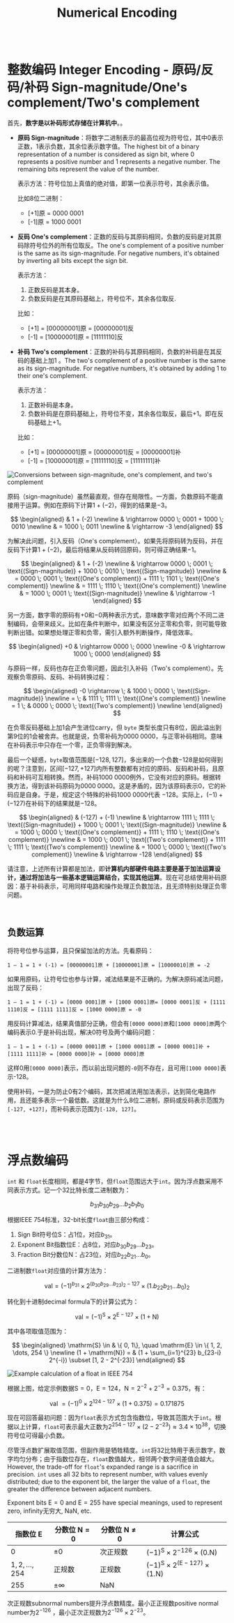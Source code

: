 <h1 style="text-align: center;"><strong>Numerical Encoding</strong></h1>

<br></br>



# 整数编码 Integer Encoding - 原码/反码/补码 Sign-magnitude/One's complement/Two's complement
首先，**数字是以补码形式存储在计算机中**。。

- **原码 Sign-magnitude**：将数字二进制表示的最高位视为符号位，其中$0$表示正数，$1$表示负数，其余位表示数字值。The highest bit of a binary representation of a number is considered as sign bit, where 0 represents a positive number and 1 represents a negative number. The remaining bits represent the value of the number.

    表示方法：符号位加上真值的绝对值，即第一位表示符号，其余表示值。
    
    比如8位二进制：
    * [+1]原 = 0000 0001
    * [-1]原 = 1000 0001

- **反码 One's complement**：正数的反码与其原码相同，负数的反码是对其原码除符号位外的所有位取反。The one's complement of a positive number is the same as its sign-magnitude. For negative numbers, it's obtained by inverting all bits except the sign bit.

    表示方法：
    1. 正数反码是其本身。
    2. 负数反码是在其原码基础上，符号位不，其余各位取反.

    比如：
    * [+1] = [00000001]原 = [00000001]反
    * [-1] = [10000001]原 = [11111110]反

- **补码 Two's complement**：正数的补码与其原码相同，负数的补码是在其反码的基础上加$1$ 。The two's complement of a positive number is the same as its sign-magnitude. For negative numbers, it's obtained by adding 1 to their one's complement.

    表示方法：
    1. 正数补码是本身。
    2. 负数补码是在原码基础上，符号位不变，其余各位取反，最后+1。即在反码基础上+1。

    比如：
    * [+1] = [00000001]原 = [00000001]反 = [00000001]补
    * [-1] = [10000001]原 = [11111110]反 = [11111111]补

![Conversions between sign-magnitude, one's complement, and two's complement](Images/numerical_encoding1.png)

原码（sign-magnitude）虽然最直观，但存在局限性。一方面，负数原码不能直接用于运算。例如在原码下计算$1 + (-2)$，得到的结果是$-3$。

$$
\begin{aligned}
& 1 + (-2) \newline
& \rightarrow 0000 \; 0001 + 1000 \; 0010 \newline
& = 1000 \; 0011 \newline
& \rightarrow -3
\end{aligned}
$$

为解决此问题，引入反码（One's complement）。如果先将原码转为反码，并在反码下计算$1 + (-2)$，最后将结果从反码转回原码，则可得正确结果$-1$。

$$
\begin{aligned}
& 1 + (-2) \newline
& \rightarrow 0000 \; 0001 \; \text{(Sign-magnitude)} + 1000 \; 0010 \; \text{(Sign-magnitude)} \newline
& = 0000 \; 0001 \; \text{(One's complement)} + 1111  \; 1101 \; \text{(One's complement)} \newline
& = 1111 \; 1110 \; \text{(One's complement)} \newline
& = 1000 \; 0001 \; \text{(Sign-magnitude)} \newline
& \rightarrow -1
\end{aligned}
$$

另一方面，数字零的原码有$+0$和$-0$两种表示方式，意味数字零对应两个不同二进制编码，会带来歧义。比如在条件判断中，如果没有区分正零和负零，则可能导致判断出错。如果想处理正零和负零，需引入额外判断操作，降低效率。

$$
\begin{aligned}
+0 & \rightarrow 0000 \; 0000 \newline
-0 & \rightarrow 1000 \; 0000
\end{aligned}
$$

与原码一样，反码也存在正负零问题，因此引入补码（Two's complement）。先观察负零原码、反码、补码转换过程：

$$
\begin{aligned}
-0 \rightarrow \; & 1000 \; 0000 \; \text{(Sign-magnitude)} \newline
= \; & 1111 \; 1111 \; \text{(One's complement)} \newline
= 1 \; & 0000 \; 0000 \; \text{(Two's complement)} \newline
\end{aligned}
$$

在负零反码基础上加$1$会产生进位carry，但 `byte` 类型长度只有8位，因此溢出到第9位的$1$会被舍弃。也就是说，负零补码为$0000 \; 0000$，与正零补码相同。意味在补码表示中只存在一个零，正负零得到解决。

最后一个疑惑，`byte`取值范围是$[-128, 127]$，多出来的一个负数$-128$是如何得到的呢？注意到，区间$[-127, +127]$内所有整数都有对应的原码、反码和补码，且原码和补码可互相转换。然而，补码$1000 \; 0000$例外，它没有对应的原码。根据转换方法，得到该补码原码为$0000 \; 0000$。这是矛盾的，因为该原码表示$0$，它的补码应是自身。于是，规定这个特殊的补码$1000 \; 0000$代表 $-128$。实际上，$(-1) + (-127)$在补码下的结果就是$-128$。

$$
\begin{aligned}
& (-127) + (-1) \newline
& \rightarrow 1111 \; 1111 \; \text{(Sign-magnitude)} + 1000 \; 0001 \; \text{(Sign-magnitude)} \newline
& = 1000 \; 0000 \; \text{(One's complement)} + 1111  \; 1110 \; \text{(One's complement)} \newline
& = 1000 \; 0001 \; \text{(Two's complement)} + 1111  \; 1111 \; \text{(Two's complement)} \newline
& = 1000 \; 0000 \; \text{(Two's complement)} \newline
& \rightarrow -128
\end{aligned}
$$

请注意，上述所有计算都是加法，即**计算机内部硬件电路主要是基于加法运算设计，通过将加法与一些基本逻辑运算结合，实现其他运算**。现在可总结使用补码原因：基于补码表示，可用同样电路和操作处理正负数加法，且无须特别处理正负零问题。

<br>


## 负数运算
将符号位参与运算，且只保留加法的方法。先看原码：

```
1 – 1 = 1 + (-1) = [00000001]原 + [10000001]原 = [10000010]原 = -2
```

如果用原码，让符号位也参与计算，减法结果是不正确的。为解决原码减法问题，出现了反码：

```
1 – 1 = 1 + (-1) = [0000 0001]原 + [1000 0001]原= [0000 0001]反 + [1111 1110]反 = [1111 1111]反 = [1000 0000]原 = -0
```

用反码计算减法，结果真值部分正确，但会有`[0000 0000]原`和`[1000 0000]原`两个编码表示0.于是补码出现，解决0符号及两个编码问题：

```
1 – 1 = 1 + (-1) = [0000 0001]原 + [1000 0001]原 = [0000 0001]补 + [1111 1111]补 = [0000 0000]补 = [0000 0000]原
```

这样0用`[0000 0000]`表示，而以前出现问题的`-0`则不存在，且可用`[1000 0000]`表示-128。

使用补码，一是为防止0有2个编码，其次把减法用加法表示，达到简化电路作用，且还能多表示一个最低数。这就是为什么8位二进制，原码或反码表示范围为`[-127, +127]`，而补码表示范围为`[-128, 127]`。

<br></br>



# 浮点数编码
`int` 和 `float`长度相同，都是4字节，但`float`范围远大于`int`。因为浮点数采用不同表示方式。记一个32比特长度二进制数为：

$$
b_{31} b_{30} b_{29} \ldots b_2 b_1 b_0
$$

根据IEEE 754标准，32-bit长度`float`由三部分构成：

1. Sign Bit符号位$\mathrm{S}$：占1位，对应$b_{31}$。
2. Exponent Bit指数位$\mathrm{E}$：占8位，对应$b_{30} b_{29} \ldots b_{23}$。
3. Fraction Bit分数位$\mathrm{N}$：占23位，对应$b_{22} b_{21} \ldots b_0$。

二进制数`float`对应值的计算方法为：

$$
\text {val} = (-1)^{b_{31}} \times 2^{\left(b_{30} b_{29} \ldots b_{23}\right)_2-127} \times\left(1 . b_{22} b_{21} \ldots b_0\right)_2
$$

转化到十进制decimal formula下的计算公式为：

$$
\text {val}=(-1)^{\mathrm{S}} \times 2^{\mathrm{E} -127} \times (1 + \mathrm{N})
$$

其中各项取值范围为：

$$
\begin{aligned}
\mathrm{S} \in & \{ 0, 1\}, \quad \mathrm{E} \in \{ 1, 2, \dots, 254 \} \newline
(1 + \mathrm{N}) = & (1 + \sum_{i=1}^{23} b_{23-i} 2^{-i}) \subset [1, 2 - 2^{-23}]
\end{aligned}
$$

![Example calculation of a float in IEEE 754](Images/ieee_754_float.png)

根据上图，给定示例数据$\mathrm{S} = 0$，$\mathrm{E} = 124$，$\mathrm{N} = 2^{-2} + 2^{-3} = 0.375$，有：

$$
\text { val } = (-1)^0 \times 2^{124 - 127} \times (1 + 0.375) = 0.171875
$$

现在可回答最初问题：因为`float`表示方式包含指数位，导致其范围大于`int`。根据以上计算，`float`可表示最大正数为$2^{254 - 127} \times (2 - 2^{-23}) \approx 3.4 \times 10^{38}$，切换符号位可得最小负数。

尽管浮点数扩展取值范围，但副作用是牺牲精度。`int`将32比特用于表示数字，数字均匀分布；由于指数位存在，`float`数值越大，相邻两个数字间差值会越大。However, the trade-off for `float`'s expanded range is a sacrifice in precision. `int` uses all 32 bits to represent number, with values evenly distributed; due to the exponent bit, the larger the value of a `float`, the greater the difference between adjacent numbers.

Exponent bits  $\mathrm{E} = 0$ and $\mathrm{E} = 255$ have special meanings, used to represent zero, infinity无穷大, $\mathrm{NaN}$, etc.


| 指数位  E           | 分数位 $\mathrm{N} = 0$ | 分数位 $\mathrm{N} \ne 0$ | 计算公式                                                               |
| ------------------ | ----------------------- | ------------------------- | ---------------------------------------------------------------------- |
| $0$                | $\pm 0$                 | 次正规数                  | $(-1)^{\mathrm{S}} \times 2^{-126} \times (0.\mathrm{N})$              |
| $1, 2, \dots, 254$ | 正规数                  | 正规数                    | $(-1)^{\mathrm{S}} \times 2^{(\mathrm{E} -127)} \times (1.\mathrm{N})$ |
| $255$              | $\pm \infty$            | $\mathrm{NaN}$            |                                                                        |

次正规数subnormal numbers提升浮点数精度。最小正正规数positive normal number为$2^{-126}$ ，最小正次正规数为$2^{-126} \times 2^{-23}$。
